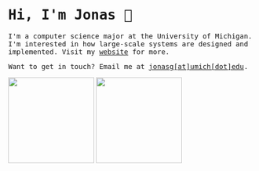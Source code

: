 <!-- <img height="275" src="https://github.com/jonasiwnl/jonasiwnl/blob/main/assets/afoolmoonnight.jpg?raw=true" /> -->

<h1><samp>Hi, I'm Jonas 👾</samp></h1>

<samp>I'm a computer science major at the University of Michigan. I'm interested in how large-scale systems are designed and implemented. Visit my [website](https://jonasiwnl.github.io) for more.</samp>

<samp>Want to get in touch? Email me at [jonasg\[at\]umich\[dot\]edu](mailto:jonasg@umich.edu).</samp>

<div>
  <img height="175" align="center" src="https://streak-stats.demolab.com?user=jonasiwnl&theme=tokyonight&border_radius=4.5" />
  <img height="175" align="center" src="https://github-readme-stats.vercel.app/api/top-langs/?username=jonasiwnl&layout=compact&theme=tokyonight&hide=astro,html" />
</div>
